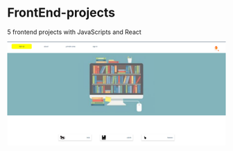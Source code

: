# FrontEnd-projects
5 frontend projects with JavaScripts and React

<img src="./screenshots/HomePageProject1.png">
